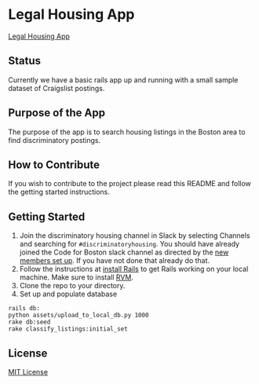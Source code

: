 # Legal Housing App

[Legal Housing App](http://legalhousing.herokuapp.com/)

## Status
Currently we have a basic rails app up and running with a small sample dataset of Craigslist postings.

## Purpose of the App
The purpose of the app is to search housing listings in the Boston area to find discriminatory postings.

## How to Contribute
If you wish to contribute to the project please read this README and follow the getting started instructions.

## Getting Started
1. Join the discriminatory housing channel in Slack by selecting Channels and searching for `#discriminatoryhousing`. You should have already joined the Code for Boston slack channel as directed by the [new members set up](http://www.codeforboston.org/new-members/). If you have not done that already do that.
2. Follow the instructions at [install Rails](http://installrails.com) to get Rails working on your local machine. Make sure to install [RVM](https://rvm.io).
3. Clone the repo to your directory.
4. Set up and populate database
```
rails db:
python assets/upload_to_local_db.py 1000
rake db:seed
rake classify_listings:initial_set
```

## License
[MIT License](LICENSE)
